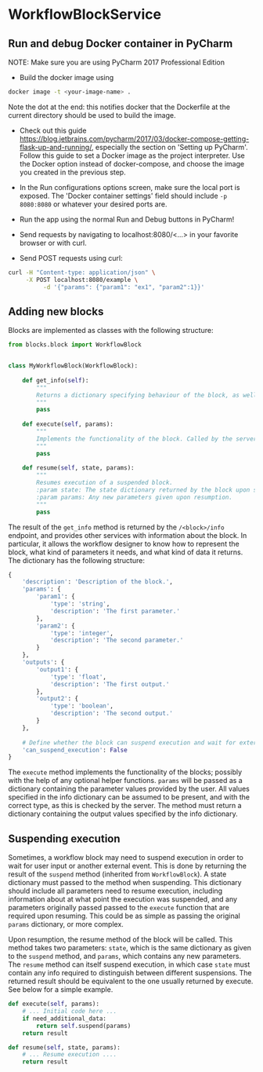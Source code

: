 # WorkflowBlockService

## Run and debug Docker container in PyCharm
NOTE: Make sure you are using PyCharm 2017 Professional Edition
* Build the docker image using 
```bash
docker image -t <your-image-name> .
```
Note the dot at the end: this notifies docker that the Dockerfile at the current directory should be used to build the image.

* Check out this guide https://blog.jetbrains.com/pycharm/2017/03/docker-compose-getting-flask-up-and-running/, especially the section on 'Setting up PyCharm'. Follow this guide to set a Docker image as the project interpreter. Use the Docker option instead of docker-compose, and choose the image you created in the previous step.



* In the Run configurations options screen, make sure the local port is exposed. The 'Docker container settings' field should include `-p 8080:8080` or whatever your desired ports are.

* Run the app using the normal Run and Debug buttons in PyCharm!

* Send requests by navigating to localhost:8080/<...> in your favorite browser or with curl.

* Send POST requests using curl:
```bash
curl -H "Content-type: application/json" \
     -X POST localhost:8080/example \
          -d '{"params": {"param1": "ex1", "param2":1}}'
```

## Adding new blocks
Blocks are implemented as classes with the following structure:

```python
from blocks.block import WorkflowBlock


class MyWorkflowBlock(WorkflowBlock):
    
    def get_info(self):
        """
        Returns a dictionary specifying behaviour of the block, as well as input parameters and outputs. 
        """
        pass
       
    def execute(self, params):
        """
        Implements the functionality of the block. Called by the server upon requests to the block's endpoint.
        """
        pass
    
    def resume(self, state, params):
        """
        Resumes execution of a suspended block.
        :param state: The state dictionary returned by the block upon suspension.
        :param params: Any new parameters given upon resumption.
        """
        pass
```

The result of the `get_info` method is returned by the `/<block>/info` endpoint, and provides other services with
information about the block. In particular, it allows the workflow designer to know how to represent the block, what
kind of parameters it needs, and what kind of data it returns. The dictionary has the following structure:

```python
{
    'description': 'Description of the block.',
    'params': {
        'param1': {
            'type': 'string',
            'description': 'The first parameter.'
        },
        'param2': {
            'type': 'integer',
            'description': 'The second parameter.'
        }
    },
    'outputs': {
        'output1': {
            'type': 'float',
            'description': 'The first output.'
        },
        'output2': {
            'type': 'boolean',
            'description': 'The second output.'
        }
    },
    
    # Define whether the block can suspend execution and wait for external interaction.
    'can_suspend_execution': False
}
```

The `execute` method implements the functionality of the blocks; possibly with the help of any optional helper functions.
`params` will be passed as a dictionary containing the parameter values provided by the user. All values specified in
the info dictionary can be assumed to be present, and with the correct type, as this is checked by the server.
The method must return a dictionary containing the output values specified by the info dictionary.

## Suspending execution
Sometimes, a workflow block may need to suspend execution in order to wait for user input or another external event.
This is done by returning the result of the `suspend` method (inherited from `WorkflowBlock`). A state dictionary must 
passed to the method when suspending. This dictionary should include all parameters need to resume execution,
including information about at what point the execution was suspended, and any parameters originally passed passed to 
the `execute` function that are required upon resuming. This could be as simple as passing the original `params`
dictionary, or more complex.

Upon resumption, the resume method of the block will be called. This method takes two parameters: `state`, which is the
same dictionary as given to the `suspend` method, and `params`, which contains any new parameters. The `resume` method
can itself suspend execution, in which case `state` must contain any info required to distinguish between different
suspensions. The returned result should be equivalent to the one usually returned by execute. See below for a simple
example. 

```python
def execute(self, params):
    # ... Initial code here ...
    if need_additional_data:
        return self.suspend(params)
    return result

def resume(self, state, params):
    # ... Resume execution ....
    return result
```